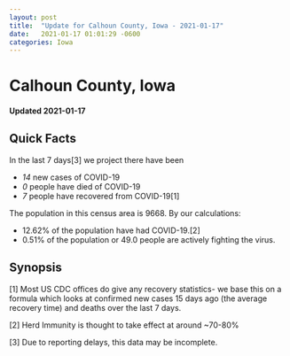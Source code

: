```yaml
---
layout: post
title:  "Update for Calhoun County, Iowa - 2021-01-17"
date:   2021-01-17 01:01:29 -0600
categories: Iowa
---
```


# Calhoun County, Iowa
#### Updated 2021-01-17

## Quick Facts

In the last 7 days[3] we project there have been
- *14* new cases of COVID-19
- *0* people have died of COVID-19
- *7* people have recovered from COVID-19[1]

The population in this census area is 9668. By our calculations:
- 12.62% of the population have had COVID-19.[2]
- 0.51% of the population or 49.0 people are actively fighting the virus.

## Synopsis




[1] Most US CDC offices do give any recovery statistics- we base this on a formula which looks at confirmed new cases
15 days ago (the average recovery time) and deaths over the last 7 days.

[2] Herd Immunity is thought to take effect at around ~70-80%

[3] Due to reporting delays, this data may be incomplete.
 
    